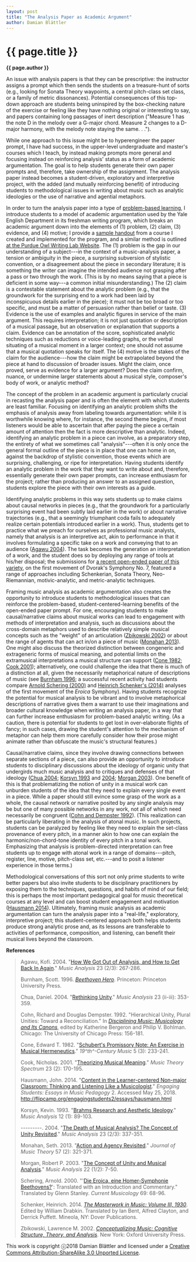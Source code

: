 ```yaml
---
layout: post
title: "The Analysis Paper as Academic Argument"
author: Damian Blättler
---
```


{{ page.title }}
================

**{{ page.author }}**


An issue with analysis papers is that they can be prescriptive: the instructor assigns a prompt which then sends the students on a treasure-hunt of sorts (e.g., looking for Sonata Theory waypoints, a central pitch-class set class, or a family of metric dissonances). Potential consequences of this top-down approach are students being uninspired by the box-checking nature of the exercise or feeling like they have nothing original or interesting to say, and papers containing long passages of inert description ("Measure 1 has the note D in the melody over a G-major chord. Measure 2 changes to a D-major harmony, with the melody note staying the same. . .").

While one approach to this issue might be to hyperengineer the paper prompt, I have had success, in the upper-level undergraduate and master's courses which I teach, by instead making prompts more general and focusing instead on reinforcing analysis' status as a form of academic argumentation. The goal is to help students generate their own paper prompts and, therefore, take ownership of the assignment. The analysis paper instead becomes a student-driven, exploratory and interpretive project, with the added (and mutually reinforcing benefit) of introducing students to methodological issues in writing about music such as analytic ideologies or the use of narrative and agential metaphors.

In order to turn the analysis paper into a type of [problem-based learning](https://en.wikipedia.org/wiki/Problem-based_learning), I introduce students to a model of academic argumentation used by the Yale English Department in its freshman writing program, which breaks an academic argument down into the elements of (1) problem, (2) claim, (3) evidence, and (4) motive; I provide a [sample handout](https://drive.google.com/file/d/1gr7v4vaejACbf-4CCdi9XaV3n4L5-kcV/view) from a course I created and implemented for the program, and a similar method is outlined [at the Purdue Owl Writing Lab Website](https://owl.english.purdue.edu/owl/resource/588/03/). The (1) problem is the gap in our understanding of a subject---in the context of a music-analysis paper, a tension or ambiguity in the piece, a surprising subversion of stylistic convention, or a disagreement about the piece in secondary literature; it is something the writer can imagine the intended audience not grasping after a pass or two through the work. (This is by no means saying that a piece is deficient in some way---a common initial misunderstanding.) The (2) claim is a contestable statement about the analytic problem (e.g., that the groundwork for the surprising end to a work had been laid by inconspicuous details earlier in the piece); it must not be too broad or too specific, and must be a matter of persuasion rather than belief or taste. (3) Evidence is the use of examples and analytic figures in service of the main argument. This requires interpretation; it is not just quotation or description of a musical passage, but an observation or explanation that supports a claim. Evidence can be annotation of the score, sophisticated analytic techniques such as reductions or voice-leading graphs, or the verbal situating of a musical moment in a larger context; one should not assume that a musical quotation speaks for itself. The (4) motive is the stakes of the claim for the audience---how the claim might be extrapolated beyond the piece at hand to discussion of broader issues. Might the claim, once proved, serve as evidence for a larger argument? Does the claim confirm, nuance, or undermine larger statements about a musical style, composer's body of work, or analytic method?

The concept of the problem in an academic argument is particularly crucial in recasting the analysis paper and is often the element with which students are least familiar. Focusing on identifying an analytic problem shifts the emphasis of analysis away from labeling towards argumentation: while it is worthwhile knowing where, for instance, the second theme begins, if most listeners would be able to ascertain that after paying the piece a certain amount of attention then the fact is more descriptive than analytic. Indeed, identifying an analytic problem in a piece can involve, as a preparatory step, the entirety of what we sometimes call "analysis"---often it is only once the general formal outline of the piece is in place that one can home in on, against the backdrop of stylistic convention, those events which are surprising, challenging, or ripe for interpretation. Having students identify an analytic problem in the work that they want to write about and, therefore, essentially generate their own paper prompts, can increase enthusiasm for the project; rather than producing an answer to an assigned question, students explore the piece with their own interests as a guide.

Identifying analytic problems in this way sets students up to make claims about causal networks in pieces (e.g., that the groundwork for a particularly surprising event had been subtly laid earlier in the work) or about narrative trajectories (e.g., that a seemingly triumphant coda fails to adequately realize certain potentials introduced earlier in a work). Thus, students get to practice what we preach for ourselves as professional music analysts, namely that analysis is an interpretive act, akin to performance in that it involves formulating a specific take on a work and conveying that to an audience ([Agawu 2004](https://www.jstor.org/stable/3700446)). The task becomes the generation an interpretation of a work, and the student does so by deploying any range of tools at his/her disposal; the submissions for [a recent open-ended paper of this variety](https://drive.google.com/file/d/1Z4Gn0s8xjNcX0A1JDhcMYHXk2XK0Nfgs/view?usp=sharing), on the first movement of Dvorak's Symphony No. 7, featured a range of approaches including Schenkerian, Sonata Theory, Neo-Riemannian, motivic-analytic, and metric-analytic techniques.

Framing music analysis as academic argumentation also creates the opportunity to introduce students to methodological issues that can reinforce the problem-based, student-centered-learning benefits of the open-ended paper prompt. For one, encouraging students to make causal/narrative claims about musical works can lead to engagement with methods of interpretation and analysis, such as discussions about the cross-domain metaphors used to describe relatively simple musical concepts such as the "weight" of an articulation ([Zbikowski 2002](https://openlibrary.org/works/OL8003931W/Conceptualizing_Music)) or about the range of agents that can act in/on a piece of music ([Monahan 2013](https://doi.org/10.1215/00222909-2323497)). One might also discuss the theorized distinction between congeneric and extrageneric forms of musical meaning, and potential limits on the extramusical interpretations a musical structure can support ([Cone 1982](http://www.jstor.org/stable/746462); [Cook 2001](http://www.jstor.org/stable/10.1525/mts.2001.23.2.170)); alternatively, one could challenge the idea that there is much of a distinction at all, given the necessarily metaphorical nature of descriptions of music (see [Burnham 1996](https://openlibrary.org/works/OL8327941W/Beethoven_Hero); a successful recent activity had students compare [Arnold Schering (2000)](https://currentmusicology.columbia.edu/article/arnold-schering-die-eroica-eine-homer-symphonie-beethovens-translated-with-an-introduction-and-commentary/) and [Heinrich Schenker's (2014)](http://www.worldcat.org/title/masterwork-in-music-a-yearbook/oclc/906631179?referer=di&ht=edition) analyses of the first movement of the *Eroica* Symphony). Having students recognize the potential for musical analysis to be vibrant and to involve metaphorical descriptions of narrative gives them a warrant to use their imaginations and broader cultural knowledge when writing an analysis paper, in a way that can further increase enthusiasm for problem-based analytic writing. (As a caution, there is potential for students to get lost in over-elaborate flights of fancy; in such cases, drawing the student\'s attention to the mechanism of metaphor can help them more carefully consider how their prose might animate rather than obfuscate the music\'s structural features.)

Causal/narrative claims, since they involve drawing connections between separate sections of a piece, can also provide an opportunity to introduce students to disciplinary discussions about the ideology of organic unity that undergirds much music analysis and to critiques and defenses of that ideology ([Chua 2004](http://www.jstor.org/stable/3700451); [Korsyn 1993](http://www.jstor.org/stable/854077) and [2004](http://www.jstor.org/stable/3700450); [Morgan 2003](http://www.jstor.org/stable/3700417)). One benefit of this is that problematizing the notion of unity in a musical work can unburden students of the idea that they need to explain every single event in a piece. While a paper should still evince some grasp of the work as a whole, the causal network or narrative posited by any single analysis may be but one of many possible networks in any work, not all of which need necessarily be congruent ([Cohn and Dempster 1992](http://www.worldcat.org/title/disciplining-music-musicology-and-its-canons/oclc/24669713)). (This realization can be particularly liberating in the analysis of atonal music. In such projects, students can be paralyzed by feeling like they need to explain the set-class provenance of every pitch, in a manner akin to how one can explain the harmonic/non-chord-tone identity of every pitch in a tonal work. Emphasizing that analysis is problem-directed interpretation can free students up to engage with atonal work in a range of domains---pitch, register, line, motive, pitch-class set, etc.---and to posit a listener experience in those terms.)

Methodological conversations of this sort not only prime students to write better papers but also invite students to be disciplinary practitioners by exposing them to the techniques, questions, and habits of mind of our field; this is perhaps the most important pedagogical goal for music theoretical courses at any level and can boost student engagement and motivation ([Hausmann 2014](http://flipcamp.org/engagingstudents2/essays/hausmann.html)). Ultimately, framing music analysis as academic argumentation can turn the analysis paper into a "real-life," exploratory, interpretive project; this student-centered approach both helps students produce strong analytic prose and, as its lessons are transferable to activities of performance, composition, and listening, can benefit their musical lives beyond the classroom.

**References**

>Agawu, Kofi. 2004. "[How We Got Out of Analysis, and How to Get Back In Again](https://www.jstor.org/stable/3700446)." *Music Analysis* 23 (2/3): 267-286.
>
>Burnham, Scott. 1996. [*Beethoven Hero*](https://openlibrary.org/works/OL8327941W/Beethoven_Hero). Princeton: Princeton University Press.
>
>Chua, Daniel. 2004. "[Rethinking Unity](http://www.jstor.org/stable/3700451)." *Music Analysis* 23 (ii-iii): 353-359.
>
>Cohn, Richard and Douglas Dempster. 1992. "Hierarchical Unity, Plural Unities: Toward a Reconciliation." In [*Disciplining Music: Musicology and Its Canons*](>>http://www.worldcat.org/title/disciplining-music-musicology-and-its-canons/oclc/24669713), edited by Katherine Bergeron and Philip V. Bohlman. Chicago: The University of Chicago Press: 156-181.
>
>Cone, Edward T. 1982. "[Schubert's Promissory Note: An Exercise in Musical Hermeneutics](http://www.jstor.org/stable/746462)." *19^th^-Century Music* 5 (3): 233-241.
>
>Cook, Nicholas. 2001. "[Theorizing Musical Meaning](http://www.jstor.org/stable/10.1525/mts.2001.23.2.170)." *Music Theory Spectrum* 23 (2): 170-195.
>
>Hausmann, John. 2014. "[Content in the Learner-centered Non-major Classroom: Thinking and Listening Like a Musicologist](http://flipcamp.org/engagingstudents2/essays/hausmann.html)." *Engaging Students: Essays in Music Pedagogy* 2. Accessed May 25, 2018. http://flipcamp.org/engagingstudents2/essays/hausmann.html
>
>Korsyn, Kevin. 1993. "[Brahms Research and Aesthetic Ideology](http://www.jstor.org/stable/854077)." *Music Analysis* 12 (1): 89-103.
>
>---------. 2004. "[The Death of Musical Analysis? The Concept of Unity Revisited](http://www.jstor.org/stable/3700450)." *Music Analysis* 23 (2/3): 337-351.
>
>Monahan, Seth. 2013. "[Action and Agency Revisited](https://doi.org/10.1215/00222909-2323497)." *Journal of Music Theory* 57 (2): 321-371.
>
>Morgan, Robert P. 2003. "[The Concept of Unity and Musical Analysis](http://www.jstor.org/stable/3700417)." *Music Analysis* 22 (1/2): 7-50.
>
>Schering, Arnold. 2000. "'[Die Eroica, eine Homer-Symphonie Beethovens?](https://currentmusicology.columbia.edu/article/arnold-schering-die-eroica-eine-homer-symphonie-beethovens-translated-with-an-introduction-and-commentary/)': Translated with an Introduction and Commentary." Translated by Glenn Stanley. *Current Musicology* 69: 68-96.
>
>Schenker, Heinrich. 2014. [*The Masterwork in Music: Volume III, 1930*](http://www.worldcat.org/title/masterwork-in-music-a-yearbook/oclc/906631179?referer=di&ht=edition). Edited by William Drabkin. Translated by Ian Bent, Alfred Clayton, and Derrick Puffett. Mineola, NY: Dover Publications.
>
>Zbikowski, Lawrence M. 2002. [*Conceptualizing Music: Cognitive Structure, Theory, and Analysis*](https://openlibrary.org/works/OL8003931W/Conceptualizing_Music). New York: Oxford University Press.

This work is copyright ⓒ2018 Damian Blättler and licensed under a [Creative Commons Attribution-ShareAlike 3.0 Unported License](https://creativecommons.org/licenses/by-sa/3.0/).

